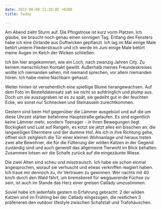 ```yaml
---
date: 2022-06-08 21:20:05 +0200
title: Today

---
```

Am Abend zieht Sturm auf. Die Pfingstrose ist kurz vorm Platzen. Ich glaube, sie braucht noch genau einen sonnigen Tag. Entlang des Fensters habe ich eine Girlande aus Duftwicken gepflanzt. Ich lag im Mai einige Male betört unterm Fliederstrauch und ich werde im Juni einige Male betört meine Augen im Kelch der Wicken schließen.

Ich bin hier angekommen, wie ein Loch, nach zwanzig Jahren City. Zu keinem menschlichen Kontakt gewillt. Außerhalb meines Freundeskreises wollte ich niemanden sehen, mit niemand sprechen, vor allem niemanden hören. Ich habe meine Nachbarn gehasst.

Weiter hinten ist versehentlich eine spießige Blume herangewachsen. Auf dem Foto im Bestelldatensatz sah sie nicht so aufdringlich und plump aus. Doch um sie auszugraben ist es zu spät, sie gedeiht gut in der feuchten Ecke, wo sonst nur Schnecken und Steinasseln zurechtkommen.

Gestern sind beim Hof gegenüber die Lämmer ausgebüxt und auf die um diese Uhrzeit stärker befahrene Hauptstraße gelaufen. Es sind eigentlich keine Lämmer mehr, sondern Teenager - in ihren Bewegungen liegt Bockigkeit und Lust auf Rangeln, es kotzt sie jetzt alles ein bisschen an; die langweiligen Elterntiere und der dumme Hof. Als ich in ihre Richtung gehe, öffnet sich zeitgleich die Tür einer kleinen Wohnanlage und heraus treten zwei alte Bewohner, die für die Fütterung der wilden Katzen in der Gegend zuständig sind und auch generell das allgemeine Tierwohl im Blick behalten. Zusammen lotsen wir die Schafe zurück auf die eingezäunte Wiese.

Die zwei Alten sind scheu und misstrauisch. Ich habe sie schon einmal angesprochen, worauf sie verhuscht und etwas verkniffen reagiert haben. Ich traue mir dennoch zu, ihr Vertrauen zu gewinnen. Wer nachts mit 40 km/h durch den Wald fährt, um bremsbereit für wegquerende Füchse zu sein, ist auch im Stande das Herz einer greisen Catlady umzustimmen.

Soviel habe ich jedenfalls gestern in Erfahrung gebracht: 2 der wilden Katzen sind im Frühling bei der Catlady eingezogen, die restlichen 3 präferieren den outdoor lifestyle zwischen Schafstall und Trafohäuschen.